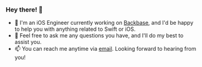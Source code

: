 ### Hey there! 👋

- 🔭 I'm an iOS Engineer currently working on [Backbase](https://www.backbase.com), and I'd be happy to help you with anything related to Swift or iOS.
- 💬 Feel free to ask me any questions you have, and I'll do my best to assist you. 
- 📫 You can reach me anytime via [email](tiagopoleze@icloud.com). Looking forward to hearing from you!

